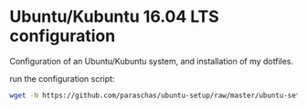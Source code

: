 Ubuntu/Kubuntu 16.04 LTS configuration
===

Configuration of an Ubuntu/Kubuntu system, and installation of my dotfiles.

run the configuration script:
```sh
wget -N https://github.com/paraschas/ubuntu-setup/raw/master/ubuntu-setup.sh && bash ubuntu-setup.sh && rm -v ubuntu-setup.sh
```
